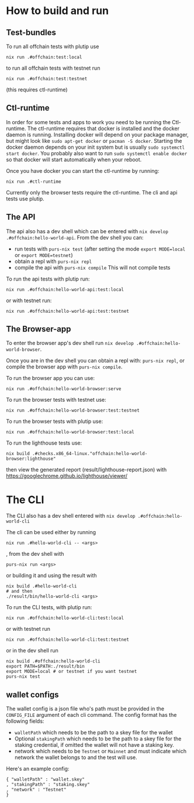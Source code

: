 # How to build and run

## Test-bundles

To run all offchain tests with plutip use
```
nix run .#offchain:test:local
```
to run all offchain tests with testnet run
```
nix run .#offchain:test:testnet
```
(this requires ctl-runtime)

## Ctl-runtime

In order for some tests and apps to work you need to be running the Ctl-runtime.
The ctl-runtime requires that docker is installed and the docker daemon is running.
Installing docker will depend on your package manager, but might look like `sudo apt-get docker` or `pacman -S docker`.
Starting the docker daemon depends on your init system but is usually `sudo systemctl start docker`.
You probably also want to run `sudo systemctl enable docker` so that docker will start automatically when your reboot.

Once you have docker you can start the ctl-runtime by running:

```
nix run .#ctl-runtime
```

Currently only the browser tests require the ctl-runtime.
The cli and api tests use plutip.

## The API

The api also has a dev shell which can be entered with `nix develop .#offchain:hello-world-api`.
From the dev shell you can:
- run tests with `purs-nix test` (after setting the mode `export MODE=local` or `export MODE=testnet`)
- obtain a repl with `purs-nix repl`
- compile the api with `purs-nix compile` This will not compile tests

To run the api tests with plutip run:
```
nix run .#offchain:hello-world-api:test:local
```
or with testnet run:
```
nix run .#offchain:hello-world-api:test:testnet
```

## The Browser-app

To enter the browser app's dev shell run `nix develop .#offchain:hello-world-browser`.

Once you are in the dev shell you can obtain a repl with: `purs-nix repl`, or compile the browser app with `purs-nix compile`.

To run the browser app you can use:
```
nix run .#offchain:hello-world-browser:serve
```

To run the browser tests with testnet use:
```
nix run .#offchain:hello-world-browser:test:testnet
```

To run the browser tests with plutip use:
```
nix run .#offchain:hello-world-browser:test:local
```

To run the lighthouse tests use:
```
nix build .#checks.x86_64-linux."offchain:hello-world-browser:lighthouse"
```
then view the generated report (result/lighthouse-report.json) with https://googlechrome.github.io/lighthouse/viewer/

# The CLI

The CLI also has a dev shell entered with `nix develop .#offchain:hello-world-cli`

The cli can be used either by running
```
nix run .#hello-world-cli -- <args>
```
, from the dev shell with
```
purs-nix run <args>
```
or building it and using the result with
```
nix build .#hello-world-cli
# and then
./result/bin/hello-world-cli <args>
```

To run the CLI tests, with plutip run:
```
nix run .#offchain:hello-world-cli:test:local
```
or with testnet run
```
nix run .#offchain:hello-world-cli:test:testnet
```
or in the dev shell run
```
nix build .#offchain:hello-world-cli
export PATH=$PATH:./result/bin
export MODE=local # or testnet if you want testnet
purs-nix test
```

## wallet configs

The wallet config is a json file who's path must be provided in the `CONFIG_FILE` argument of each cli command.
The config format has the following fields:
- `walletPath` which needs to be the path to a skey file for the wallet
- Optional `stakingPath` which needs to be the path to a skey file for the staking credential, if omitted the wallet will not have a staking key.
- network which needs to be `Testnet` or `Mainnet` and must indicate which network the wallet belongs to and the test will use.

Here's an example config:
```
{ "walletPath" : "wallet.skey"
, "stakingPath" : "staking.skey"
, "network" : "Testnet"
}
```

